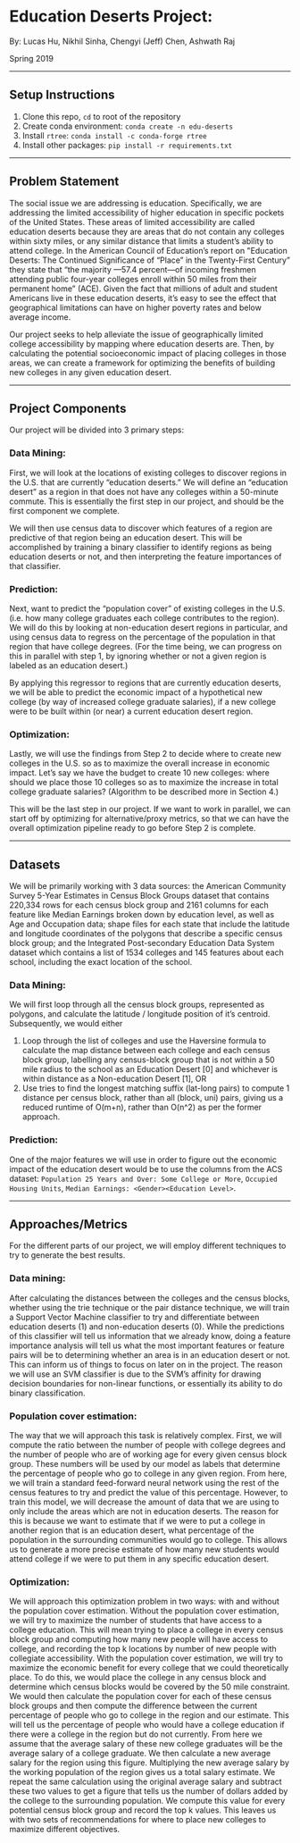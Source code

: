 # Education Deserts Project:

By: Lucas Hu, Nikhil Sinha, Chengyi (Jeff) Chen, Ashwath Raj

Spring 2019

---
## Setup Instructions
1. Clone this repo, `cd` to root of the repository
2. Create conda environment: `conda create -n edu-deserts`
3. Install `rtree`: `conda install -c conda-forge rtree`
4. Install other packages: `pip install -r requirements.txt`

---
## Problem Statement
The social issue we are addressing is education. Specifically, we are addressing the limited accessibility of higher education in specific pockets of the United States. These areas of limited accessibility are called education deserts because they are areas that do not contain any colleges within sixty miles, or any similar distance that limits a student’s ability to attend college. In the American Council of Education’s report on "Education Deserts: The Continued Significance of “Place” in the Twenty-First Century” they state that “the majority —57.4 percent—of incoming freshmen attending public four-year colleges enroll within 50 miles from their permanent home” (ACE). Given the fact that millions of adult and student Americans live in these education deserts, it’s easy to see the effect that geographical limitations can have on higher poverty rates and below average income. 

Our project seeks to help alleviate the issue of geographically limited college accessibility by mapping where education deserts are. Then, by calculating the potential socioeconomic impact of placing colleges in those areas, we can create a framework for optimizing the benefits of building new colleges in any given education desert. 

---
## Project Components
Our project will be divided into 3 primary steps:

### Data Mining: 
First, we will look at the locations of existing colleges to discover regions in the U.S. that are currently “education deserts.” We will define an “education desert” as a region in that does not have any colleges within a 50-minute commute. This is essentially the first step in our project, and should be the first component we complete.

We will then use census data to discover which features of a region are predictive of that region being an education desert. This will be accomplished by training a binary classifier to identify regions as being education deserts or not, and then interpreting the feature importances of that classifier.


### Prediction: 
Next, want to predict the “population cover” of existing colleges in the U.S. (i.e. how many college graduates each college contributes to the region). We will do this by looking at non-education desert regions in particular, and using census data to regress on the percentage of the population in that region that have college degrees. (For the time being, we can progress on this in parallel with step 1, by ignoring whether or not a given region is labeled as an education desert.)

By applying this regressor to regions that are currently education deserts, we will be able to predict the economic impact of a hypothetical new college (by way of increased college graduate salaries), if a new college were to be built within (or near) a current education desert region.


### Optimization: 
Lastly, we will use the findings from Step 2 to decide where to create new colleges in the U.S. so as to maximize the overall increase in economic impact. Let’s say we have the budget to create 10 new colleges: where should we place those 10 colleges so as to maximize the increase in total college graduate salaries? (Algorithm to be described more in Section 4.)

This will be the last step in our project. If we want to work in parallel, we can start off by optimizing for alternative/proxy metrics, so that we can have the overall optimization pipeline ready to go before Step 2 is complete.

---
## Datasets
We will be primarily working with 3 data sources: the American Community Survey 5-Year Estimates in Census Block Groups dataset that contains 220,334 rows for each census block group and 2161 columns for each feature like Median Earnings broken down by education level, as well as Age and Occupation data; shape files for each state that include the latitude and longitude coordinates of the polygons that describe a specific census block group; and the Integrated Post-secondary Education Data System dataset which contains a list of 1534 colleges and 145 features about each school, including the exact location of the school. 

### Data Mining: 
We will first loop through all the census block groups, represented as polygons, and calculate the latitude / longitude position of it’s centroid. Subsequently, we would either 
1. Loop through the list of colleges and use the Haversine formula to calculate the  map distance between each college and each census block group, labelling any census-block group that is not within a 50 mile radius to the school as an Education Desert [0] and whichever is within distance as a Non-education Desert [1], 
OR 
2. Use tries to find the longest matching suffix (lat-long pairs) to compute 1 distance per census block, rather than all (block, uni) pairs, giving us a reduced runtime of O(m+n), rather than O(n^2) as per the former approach.

### Prediction: 
One of the major features we will use in order to figure out the economic impact of the education desert would be to use the columns from the ACS dataset: 
`Population 25 Years and Over: Some College or More`, 
`Occupied Housing Units`,
`Median Earnings: <Gender><Education Level>`.

---
## Approaches/Metrics
For the different parts of our project, we will employ different techniques to try to generate the best results.

### Data mining: 
After calculating the distances between the colleges and the census blocks, whether using the trie technique or the pair distance technique, we will train a Support Vector Machine classifier to try and differentiate between education deserts (1) and non-education deserts (0). While the predictions of this classifier will tell us information that we already know, doing a feature importance analysis will tell us what the most important features or feature pairs will be to determining whether an area is in an education desert or not. This can inform us of things to focus on later on in the project. The reason we will use an SVM classifier is due to the SVM’s affinity for drawing decision boundaries for non-linear functions, or essentially its ability to do binary classification.


### Population cover estimation: 
The way that we will approach this task is relatively complex. First, we will compute the ratio between the number of people with college degrees and the number of people who are of working age for every given census block group. These numbers will be used by our model as labels that determine the percentage of people who go to college in any given region. From here, we will train a standard feed-forward neural network using the rest of the census features to try and predict the value of this percentage. However, to train this model, we will decrease the amount of data that we are using to only include the areas which are not in education deserts. The reason for this is because we want to estimate that if we were to put a college in another region that is an education desert, what percentage of the population in the surrounding communities would go to college. This allows us to generate a more precise estimate of how many new students would attend college if we were to put them in any specific education desert.


### Optimization: 
We will approach this optimization problem in two ways: with and without the population cover estimation. Without the population cover estimation, we will try to maximize the number of students that have access to a college education. This will mean trying to place a college in every census block group and computing how many new people will have access to college, and recording the top k locations by number of new people with collegiate accessibility. With the population cover estimation, we will try to maximize the economic benefit for every college that we could theoretically place. To do this, we would place the college in any census block and determine which census blocks would be covered by the 50 mile constraint. We would then calculate the population cover for each of these census block groups and then compute the difference between the current percentage of people who go to college in the region and our estimate. This will tell us the percentage of people who would have a college education if there were a college in the region but do not currently. From here we assume that the average salary of these new college graduates will be the average salary of a college graduate. We then calculate a new average salary for the region using this figure. Multiplying the new average salary by the working population of the region gives us a total salary estimate. We repeat the same calculation using the original average salary and subtract these two values to get a figure that tells us the number of dollars added by the college to the surrounding population. We compute this value for every potential census block group and record the top k values. This leaves us with two sets of recommendations for where to place new colleges to maximize different objectives.